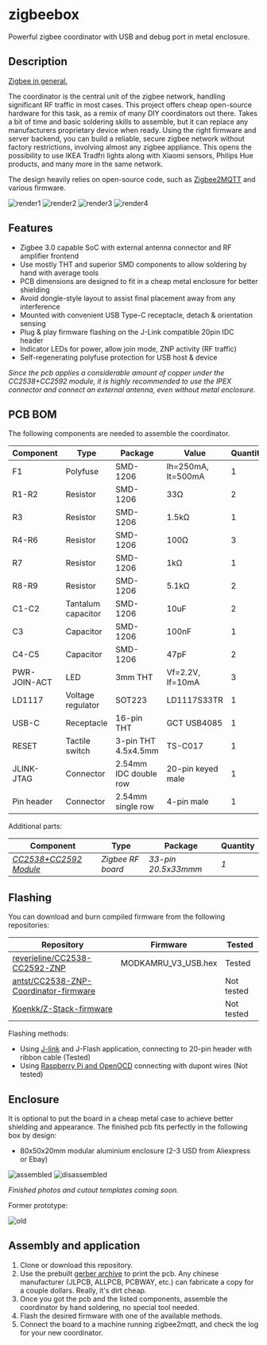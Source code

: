 # zigbeebox

Powerful zigbee coordinator with USB and debug port in metal enclosure.

## Description

[Zigbee in general.](https://en.wikipedia.org/wiki/Zigbee)

The coordinator is the central unit of the zigbee network, handling significant RF traffic in most cases. This project offers cheap open-source hardware for this task, as a remix of many DIY coordinators out there. Takes a bit of time and basic soldering skills to assemble, but it can replace any manufacturers proprietary device when ready. Using the right firmware and server backend, you can build a reliable, secure zigbee network without factory restrictions, involving almost any zigbee appliance. This opens the possibility to use IKEA Tradfri lights along with Xiaomi sensors, Philips Hue products, and many more in the same network.

The design heavily relies on open-source code, such as [Zigbee2MQTT](https://www.zigbee2mqtt.io) and various firmware.

![render1](graphics/render1.jpg)
![render2](graphics/render2.jpg)
![render3](graphics/render3.jpg)
![render4](graphics/render4.jpg)

## Features
* Zigbee 3.0 capable SoC with external antenna connector and RF amplifier frontend
* Use mostly THT and superior SMD components to allow soldering by hand with average tools
* PCB dimensions are designed to fit in a cheap metal enclosure for better shielding
* Avoid dongle-style layout to assist final placement away from any interference
* Mounted with convenient USB Type-C receptacle, detach & orientation sensing
* Plug & play firmware flashing on the J-Link compatible 20pin IDC header
* Indicator LEDs for power, allow join mode, ZNP activity (RF traffic)
* Self-regenerating polyfuse protection for USB host & device

*Since the pcb applies a considerable amount of copper under the CC2538+CC2592 module, it is highly recommended to use the IPEX connector and connect an external antenna, even without metal enclosure.*

## PCB BOM
The following components are needed to assemble the coordinator.

| Component  | Type | Package | Value | Quantity |
| ---------- | ---- | ------- | ----- | -------- |
| F1 | Polyfuse | SMD-1206 | Ih=250mA, It=500mA | 1 |
| R1-R2 | Resistor | SMD-1206 | 33Ω | 2 |
| R3 | Resistor | SMD-1206 | 1.5kΩ | 1 |
| R4-R6 | Resistor | SMD-1206 | 100Ω | 3 |
| R7 | Resistor | SMD-1206 | 1kΩ | 1 |
| R8-R9 | Resistor | SMD-1206 | 5.1kΩ | 2 |
| C1-C2 | Tantalum capacitor | SMD-1206 | 10uF | 2 |
| C3 | Capacitor | SMD-1206 | 100nF | 1 |
| C4-C5 | Capacitor | SMD-1206 | 47pF | 2 |
| PWR-JOIN-ACT | LED | 3mm THT | Vf=2.2V, If=10mA | 3 |
| LD1117 | Voltage regulator | SOT223 | LD1117S33TR | 1 |
| USB-C | Receptacle | 16-pin THT | GCT USB4085 | 1 |
| RESET | Tactile switch | 3-pin THT 4.5x4.5mm | TS-C017 | 1 |
| JLINK-JTAG | Connector | 2.54mm IDC double row | 20-pin keyed male | 1 |
| Pin header | Connector | 2.54mm single row | 4-pin male | 1 |

Additional parts:

| Component  | Type | Package | Quantity |
| ---------- | ---- | ------- | -------- |
| *[CC2538+CC2592 Module](https://github.com/uzsito/CC2538-CC2592-kicad-component)* | *Zigbee RF board* | *33-pin 20.5x33mmm* | *1* |

## Flashing
You can download and burn compiled firmware from the following repositories:

| Repository  | Firmware | Tested |
| --------- | --------- | ------ |
| [reverieline/CC2538-CC2592-ZNP](https://github.com/reverieline/CC2538-CC2592-ZNP) | MODKAMRU_V3_USB.hex | Tested |
| [antst/CC2538-ZNP-Coordinator-firmware](https://github.com/antst/CC2538-ZNP-Coordinator-firmware) | | Not tested |
| [Koenkk/Z-Stack-firmware](https://github.com/Koenkk/Z-Stack-firmware) | | Not tested |

Flashing methods:
* Using [J-link](https://www.segger.com/products/debug-probes/j-link/) and J-Flash application, connecting to 20-pin header with ribbon cable (Tested)
* Using [Raspberry Pi and OpenOCD](https://gist.github.com/hwhw/fc43892785aa84913d03495c97b0f25a) connecting with dupont wires (Not tested)

## Enclosure

It is optional to put the board in a cheap metal case to achieve better shielding and appearance. The finished pcb fits perfectly in the following box by design:
* 80x50x20mm modular aluminium enclosure (2-3 USD from Aliexpress or Ebay)

![assembled](graphics/assembled.jpg)
![disassembled](graphics/disassembled.jpg)

*Finished photos and cutout templates coming soon.*

Former prototype:

![old](graphics/old/box3.jpg)

## Assembly and application
1. Clone or download this repository.
2. Use the prebuilt [gerber archive](kicad_board/gerber/zigbeebox.zip) to print the pcb. Any chinese manufacturer (JLPCB, ALLPCB, PCBWAY, etc.) can fabricate a copy for a couple dollars. Really, it's dirt cheap.
3. Once you got the pcb and the listed components, assemble the coordinator by hand soldering, no special tool needed.
4. Flash the desired firmware with one of the available methods.
5. Connect the board to a machine running zigbee2mqtt, and check the log for your new coordinator.
